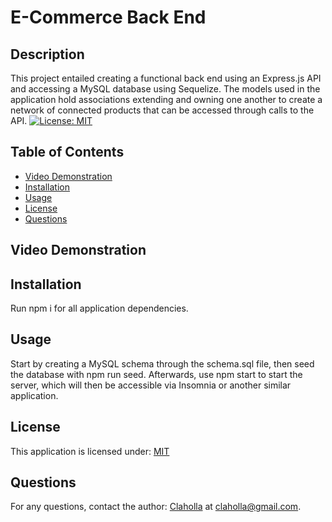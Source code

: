 
  # E-Commerce Back End
  
  ## Description

  This project entailed creating a functional back end using an Express.js API and accessing a MySQL database using Sequelize. The models used in the application hold associations extending and owning one another to create a network of connected products that can be accessed through calls to the API.
  [![License: MIT](https://img.shields.io/badge/License-MIT-yellow.svg)](https://opensource.org/licenses/MIT)

  ## Table of Contents

  - [Video Demonstration](#video_demonstration)
  - [Installation](#installation)
  - [Usage](#usage)
  - [License](#license)
  - [Questions](#questions)

  ## Video Demonstration

  

  ## Installation

  Run npm i for all application dependencies.

  ## Usage

  Start by creating a MySQL schema through the schema.sql file, then seed the database with npm run seed. Afterwards, use npm start to start the server, which will then be accessible via Insomnia or another similar application.

   ## License

  This application is licensed under: [MIT](https://opensource.org/licenses/MIT)

  ## Questions

  For any questions, contact the author: [Claholla](https://www.github.com/Claholla) at claholla@gmail.com.

  
